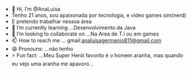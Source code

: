 - 👋 Hi, I’m @AnaLuisa
- Tenho 21 anos, sou apaixonada por tecnologia, e video games sim(nerd)
- E pretendo trabalhar nesssa área 
- 🌱 I’m currently learning ...Desenvolvimento da Java
- 💞️ I’m looking to collaborate on ...Na Area de T.i ou em games 
- 📫 How to reach me ... gmail:analuisagermanio811@gmail.com
- 😄 Pronouns: ...não tenho 
- ⚡ Fun fact: ...Meu Super Herói favorito é o homem aranha, mas quando eu vejo uma aranha me apavoro...

<!---
kritistar/kritistar is a ✨ special ✨ repository because its `README.md` (this file) appears on your GitHub profile.
You can click the Preview link to take a look at your changes.
--->
